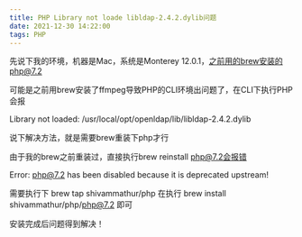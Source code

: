 ```yaml
---
title: PHP Library not loade libldap-2.4.2.dylib问题
date: 2021-12-30 14:22:00
tags: PHP
---
```


先说下我的环境，机器是Mac，系统是Monterey 12.0.1，之前用的brew安装的php@7.2

可能是之前用brew安装了ffmpeg导致PHP的CLI环境出问题了，在CLI下执行PHP会报

Library not loaded: /usr/local/opt/openldap/lib/libldap-2.4.2.dylib

说下解决方法，就是需要brew重装下php才行

由于我的brew之前重装过，直接执行brew reinstall php@7.2会报错

Error: php@7.2 has been disabled because it is deprecated upstream!

需要执行下
brew tap shivammathur/php
在执行
brew install shivammathur/php/php@7.2
即可

安装完成后问题得到解决！

